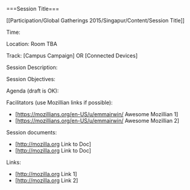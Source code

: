 ===Session Title===

[[Participation/Global Gatherings 2015/Singapur/Content/Session Title]]

Time: 

Location: Room TBA

Track: [Campus Campaign] OR [Connected Devices]

Session Description:

Session Objectives:

Agenda (draft is OK):

Facilitators (use Mozillian links if possible):

* [https://mozillians.org/en-US/u/emmairwin/ Awesome Mozillian 1]
* [https://mozillians.org/en-US/u/emmairwin/ Awesome Mozillian 2] 

Session documents:

* [http://mozilla.org Link to Doc]
* [http://mozilla.org Link to Doc]

Links:

* [http://mozilla.org Link 1]
* [http://mozilla.org Link 2]
